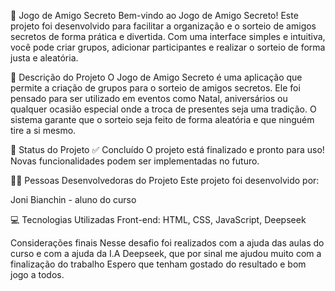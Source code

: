 🎁 Jogo de Amigo Secreto
Bem-vindo ao Jogo de Amigo Secreto! Este projeto foi desenvolvido para facilitar a organização e o sorteio de amigos secretos de forma prática e divertida. Com uma interface simples e intuitiva, você pode criar grupos, adicionar participantes e realizar o sorteio de forma justa e aleatória.

📝 Descrição do Projeto
O Jogo de Amigo Secreto é uma aplicação que permite a criação de grupos para o sorteio de amigos secretos. Ele foi pensado para ser utilizado em eventos como Natal, aniversários ou qualquer ocasião especial onde a troca de presentes seja uma tradição. O sistema garante que o sorteio seja feito de forma aleatória e que ninguém tire a si mesmo.

🚦 Status do Projeto
✅ Concluído
O projeto está finalizado e pronto para uso! Novas funcionalidades podem ser implementadas no futuro.

👩‍💻 Pessoas Desenvolvedoras do Projeto
Este projeto foi desenvolvido por:

Joni Bianchin - aluno do curso

💻 Tecnologias Utilizadas
Front-end: HTML, CSS, JavaScript, Deepseek

Considerações finais
Nesse desafio foi realizados com a ajuda das aulas do curso e com a ajuda da I.A Deepseek, que por sinal me ajudou muito com a finalização do trabalho
Espero que tenham gostado do resultado e bom jogo a todos.
